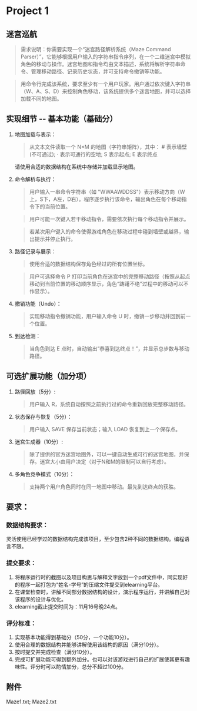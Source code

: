 # Project 1

## 迷宫巡航
> 需求说明：你需要实现一个“迷宫路径解析系统（Maze Command Parser）”，它能够根据用户输入的字符串指令序列，在一个二维迷宫中模拟角色的移动与操作。迷宫地图和指令均由文本描述，系统将解析字符串命令、管理移动路径、记录历史状态，并可支持命令撤销等功能。

> ⽤命令⾏完成该系统，要求至少有⼀个⽤户玩家。用户通过依次键入字符串（W、A、S、D）来控制角色移动，该系统提供多个迷宫地图，并可以选择加载不同的地图。

## 实现细节 -- 基本功能（基础分）

1. 地图加载与表示：

    > 从文本文件读取一个 N×M 的地图（字符串矩阵），其中：
    \# 表示墙壁(不可通过); · 表示可通行的空地; S 表示起点; E 表示终点
	
    请使用合适的数据结构在系统中存储并加载显示地图。
2. 命令解析与执行：

    > 用户输入一串命令字符串（如 "WWAAWDDSS"）表示移动方向（W上，S下，A左，D右）。程序逐步执行该命令，输出角色在每个移动指令下的当前位置。

    > 用户可能一次键入若干移动指令，需要依次执行每个移动指令并展示。

    > 若某次用户键入的命令使得游戏角色在移动过程中碰到墙壁或越界，输出提示并停止执行。
3. 路径记录与展示：

    > 使用合适的数据结构保存角色经过的所有位置坐标。

    > 用户可选择命令 P 打印当前角色在迷宫中的完整移动路径（按照从起点移动到当前位置的移动顺序显示，角色“踌躇不绝”过程中的移动可以不作显示）。
4. 撤销功能（Undo）：

    > 实现移动指令撤销功能，用户输入命令 U 时，撤销一步移动并回到前一个位置。
5. 到达检测：

    > 当角色到达 E 点时，自动输出“恭喜到达终点！”，并显示总步数与移动路径。

## 可选扩展功能（加分项）
1. 路径回放（5分）:

    > 用户输入 R，系统自动按照之前执行过的命令重新回放完整移动路径。
2. 状态保存与恢复（5分）：

    > 用户输入 SAVE 保存当前状态；输入 LOAD 恢复到上一个保存点。
3. 迷宫生成器（10分）:

    > 除了提供的官方迷宫地图外，可以一键自动生成可行的迷宫地图，并保存。迷宫大小由用户决定（对于N和M的限制可以自行考虑）。
4. 多角色竞争模式（10分）：

    > 支持两个用户角色同时在同一地图中移动。最先到达终点的获胜。

## 要求：
### 数据结构要求：
灵活使用已经学过的数据结构完成该项目，至少包含2种不同的数据结构。编程语言不限。

### 提交要求：
1. 将程序运⾏时的截图以及项目构思与解释⽂字放到⼀个pdf⽂件中，同实现好的程序⼀起打包为“姓名-学号”的压缩⽂件提交到elearning平台。
2. 在课堂检查时，讲解不同部分数据结构的设计，演示程序运⾏，并讲解⾃⼰对该程序的设计与优化。
3. elearning截⽌提交时间为：11⽉16号晚24点。

### 评分标准：
1. 实现基本功能得到基础分（50分，一个功能10分）。
2. 使用合理的数据结构并能够讲解使用该结构的原因（满分10分）。
3. 按时提交并完成检查（满分10分）。
4. 完成可扩展功能可得到额外加分。也可以对该游戏进⾏⾃⼰的扩展使其更有趣
味性。评分时可以酌情加分，总分不超过100分。

## 附件
Maze1.txt; Maze2.txt


